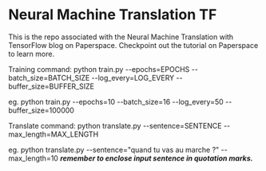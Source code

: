 # Neural Machine Translation TF
This is the repo associated with the Neural Machine Translation with TensorFlow blog on Paperspace. Checkpoint out the tutorial on Paperspace to learn more.

Training command:
python train.py --epochs=EPOCHS --batch_size=BATCH_SIZE --log_every=LOG_EVERY --buffer_size=BUFFER_SIZE

eg. python train.py --epochs=10 --batch_size=16 --log_every=50 --buffer_size=100000

Translate command:
python translate.py --sentence=SENTENCE --max_length=MAX_LENGTH

eg. python translate.py --sentence="quand tu vas au marche ?" --max_length=10
*****remember to enclose input sentence in quotation marks.*****
